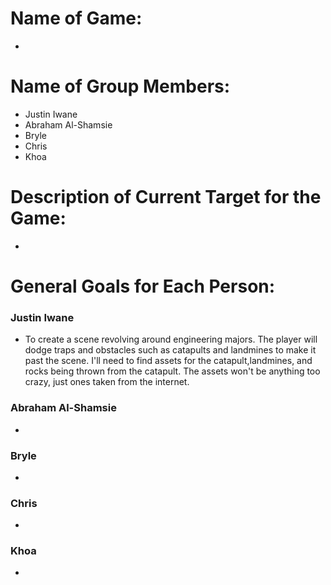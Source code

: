 # Name of Game: 
-

# Name of Group Members: 
- Justin Iwane
- Abraham Al-Shamsie 
- Bryle 
- Chris 
- Khoa 

# Description of Current Target for the Game:
-

# General Goals for Each Person:

### Justin Iwane
- To create a scene revolving around engineering majors. The player will dodge traps and obstacles such as catapults and landmines to make it past the scene. I'll need to find assets for the catapult,landmines, and rocks being thrown from the catapult. The assets won't be anything too crazy, just ones taken from the internet.

### Abraham Al-Shamsie
-

### Bryle
-

### Chris 
-

### Khoa 
-
